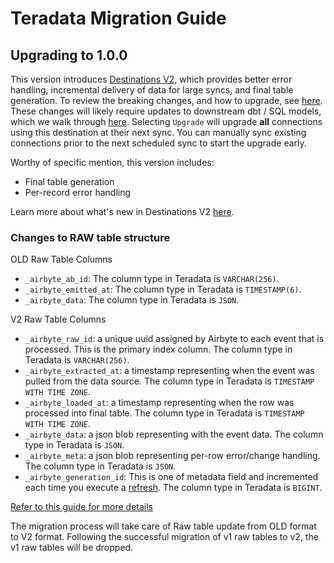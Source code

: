 # Teradata Migration Guide

## Upgrading to 1.0.0

This version introduces [Destinations V2](/release_notes/upgrading_to_destinations_v2/#what-is-destinations-v2), which provides better error handling, incremental delivery of data for large syncs, and final table generation. To review the breaking changes, and how to upgrade, see [here](/release_notes/upgrading_to_destinations_v2/#quick-start-to-upgrading). These changes will likely require updates to downstream dbt / SQL models, which we walk through [here](/release_notes/upgrading_to_destinations_v2/#updating-downstream-transformations). Selecting `Upgrade` will upgrade **all** connections using this destination at their next sync. You can manually sync existing connections prior to the next scheduled sync to start the upgrade early.

Worthy of specific mention, this version includes:

- Final table generation
- Per-record error handling

Learn more about what's new in Destinations V2 [here](/using-airbyte/core-concepts/typing-deduping).



### Changes to RAW table structure

OLD Raw Table Columns

- `_airbyte_ab_id`: The column type in Teradata is `VARCHAR(256)`.
- `_airbyte_emitted_at`: The column type in Teradata is `TIMESTAMP(6)`.
- `_airbyte_data`: The column type in Teradata is `JSON`.

V2 Raw Table Columns

- `_airbyte_raw_id`: a unique uuid assigned by Airbyte to each event that is processed. This is the primary index column. The column type in Teradata is `VARCHAR(256)`.
- `_airbyte_extracted_at`: a timestamp representing when the event was pulled from the data source. The column type in Teradata is `TIMESTAMP WITH TIME ZONE`.
- `_airbyte_loaded_at`: a timestamp representing when the row was processed into final table. The column type in Teradata is `TIMESTAMP WITH TIME ZONE`.
- `_airbyte_data`: a json blob representing with the event data. The column type in Teradata is `JSON`.
- `_airbyte_meta`: a json blob representing per-row error/change handling. The column type in Teradata is `JSON`.
- `_airbyte_generation_id`: This is one of metadata field and incremented each time you execute a [refresh](https://docs.airbyte.com/operator-guides/refreshes). The column type in Teradata is `BIGINT`.

[Refer to this guide for more details](https://docs.airbyte.com/understanding-airbyte/airbyte-metadata-fields)



The migration process will take care of Raw table update from OLD format to V2 format. Following the successful migration of v1 raw tables to v2, the v1 raw tables will be dropped. 



